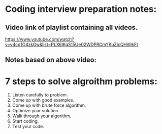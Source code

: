 # Coding interview preparation notes:

## Video link of playlist containing all videos.
https://www.youtube.com/watch?v=v4cd1O4zkGw&list=PLX6IKgS15Ue02WDPRCmYKuZicQHit9kFt

## Notes based on above video:

# 7 steps to solve algroithm problems:

1. Listen carefully to problem.
2. Come up with good examples.
3. Come up with brute force algorithm.
4. Optimize your solution.
5. Walk through your algorithm.
6. Start coding.
7. Test your code.